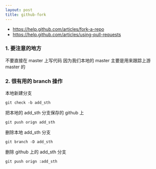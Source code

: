 ```yaml
---
layout: post
title: github-fork
---
```

- <https://help.github.com/articles/fork-a-repo> 
- <https://help.github.com/articles/using-pull-requests> 

### 1. 要注意的地方

不要直接在 master 上写代码
因为我们本地的 master 主要是用来跟踪上游 master 的 

### 2. 很有用的 branch 操作

本地新建分支
~~~
git check -b add_sth
~~~
 
把本地的 add_sth 分支保存的 github 上 
~~~
git push orign add_sth
~~~
 
删除本地 add_sth 分支
~~~
git branch -D add_sth
~~~
 
删除 github 上的 add_sth 分支 
~~~
git push orign :add_sth
~~~

